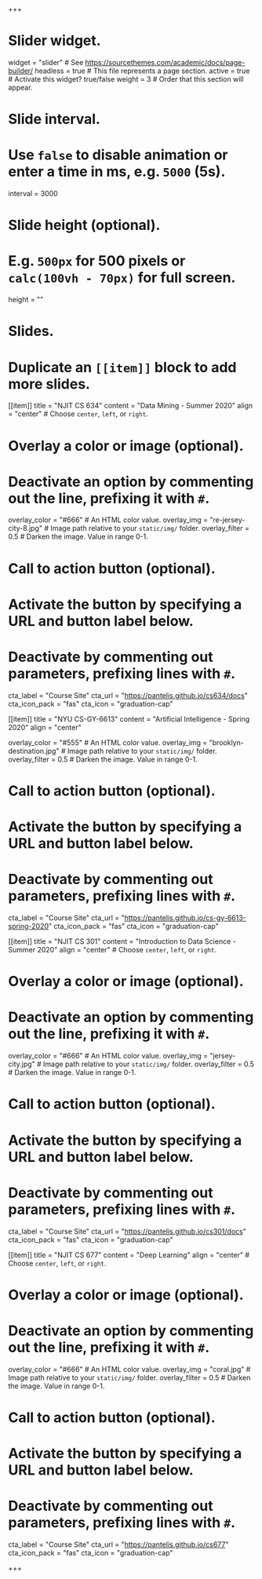 +++
# Slider widget.
widget = "slider"  # See https://sourcethemes.com/academic/docs/page-builder/
headless = true  # This file represents a page section.
active = true  # Activate this widget? true/false
weight = 3  # Order that this section will appear.

# Slide interval.
# Use `false` to disable animation or enter a time in ms, e.g. `5000` (5s).
interval = 3000

# Slide height (optional).
# E.g. `500px` for 500 pixels or `calc(100vh - 70px)` for full screen.
height = ""

# Slides.
# Duplicate an `[[item]]` block to add more slides.
[[item]]
  title = "NJIT CS 634"
  content = "Data Mining - Summer 2020"
  align = "center"  # Choose `center`, `left`, or `right`.

  # Overlay a color or image (optional).
  #   Deactivate an option by commenting out the line, prefixing it with `#`.
  overlay_color = "#666"  # An HTML color value.
  overlay_img = "re-jersey-city-8.jpg"  # Image path relative to your `static/img/` folder.
  overlay_filter = 0.5  # Darken the image. Value in range 0-1.

  # Call to action button (optional).
  #   Activate the button by specifying a URL and button label below.
  #   Deactivate by commenting out parameters, prefixing lines with `#`.
  cta_label = "Course Site"
  cta_url = "https://pantelis.github.io/cs634/docs"
  cta_icon_pack = "fas"
  cta_icon = "graduation-cap"

[[item]]
  title = "NYU CS-GY-6613"
  content = "Artificial Intelligence - Spring 2020"
  align = "center"

  overlay_color = "#555"  # An HTML color value.
  overlay_img = "brooklyn-destination.jpg"  # Image path relative to your `static/img/` folder.
  overlay_filter = 0.5  # Darken the image. Value in range 0-1.

  # Call to action button (optional).
  #   Activate the button by specifying a URL and button label below.
  #   Deactivate by commenting out parameters, prefixing lines with `#`.
  cta_label = "Course Site"
  cta_url = "https://pantelis.github.io/cs-gy-6613-spring-2020"
  cta_icon_pack = "fas"
  cta_icon = "graduation-cap"

[[item]]
  title = "NJIT CS 301"
  content = "Introduction to Data Science - Summer 2020"
  align = "center"  # Choose `center`, `left`, or `right`.

  # Overlay a color or image (optional).
  #   Deactivate an option by commenting out the line, prefixing it with `#`.
  overlay_color = "#666"  # An HTML color value.
  overlay_img = "jersey-city.jpg"  # Image path relative to your `static/img/` folder.
  overlay_filter = 0.5  # Darken the image. Value in range 0-1.

  # Call to action button (optional).
  #   Activate the button by specifying a URL and button label below.
  #   Deactivate by commenting out parameters, prefixing lines with `#`.
  cta_label = "Course Site"
  cta_url = "https://pantelis.github.io/cs301/docs"
  cta_icon_pack = "fas"
  cta_icon = "graduation-cap"

[[item]]
  title = "NJIT CS 677"
  content = "Deep Learning"
  align = "center"  # Choose `center`, `left`, or `right`.

  # Overlay a color or image (optional).
  #   Deactivate an option by commenting out the line, prefixing it with `#`.
  overlay_color = "#666"  # An HTML color value.
  overlay_img = "coral.jpg"  # Image path relative to your `static/img/` folder.
  overlay_filter = 0.5  # Darken the image. Value in range 0-1.

  # Call to action button (optional).
  #   Activate the button by specifying a URL and button label below.
  #   Deactivate by commenting out parameters, prefixing lines with `#`.
  cta_label = "Course Site"
  cta_url = "https://pantelis.github.io/cs677"
  cta_icon_pack = "fas"
  cta_icon = "graduation-cap"


+++
